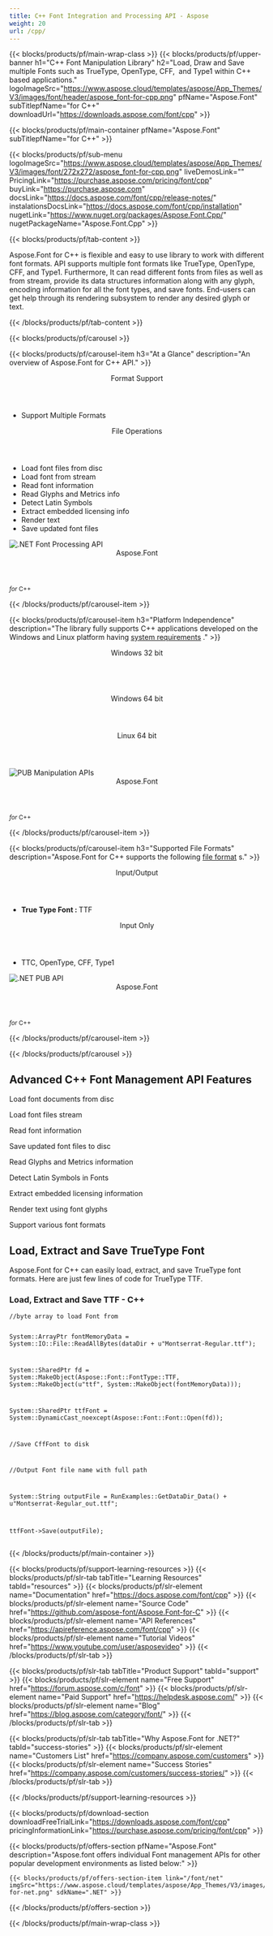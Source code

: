 ```yaml
---
title: C++ Font Integration and Processing API - Aspose 
weight: 20
url: /cpp/ 
---
```


{{< blocks/products/pf/main-wrap-class >}}
{{< blocks/products/pf/upper-banner h1="C++ Font Manipulation Library" h2="Load, Draw and Save multiple Fonts such as TrueType, OpenType, CFF,  and Type1 within C++ based applications." logoImageSrc="https://www.aspose.cloud/templates/aspose/App_Themes/V3/images/font/header/aspose_font-for-cpp.png" pfName="Aspose.Font" subTitlepfName="for C++" downloadUrl="https://downloads.aspose.com/font/cpp" >}}

{{< blocks/products/pf/main-container pfName="Aspose.Font" subTitlepfName="for C++" >}}

{{< blocks/products/pf/sub-menu logoImageSrc="https://www.aspose.cloud/templates/aspose/App_Themes/V3/images/font/272x272/aspose_font-for-cpp.png" liveDemosLink="" PricingLink="https://purchase.aspose.com/pricing/font/cpp" buyLink="https://purchase.aspose.com" docsLink="https://docs.aspose.com/font/cpp/release-notes/" instalationsDocsLink="https://docs.aspose.com/font/cpp/installation" nugetLink="https://www.nuget.org/packages/Aspose.Font.Cpp/" nugetPackageName="Aspose.Font.Cpp" >}}

{{< blocks/products/pf/tab-content >}}
<p>
 Aspose.Font for C++ is flexible and easy to use library to work with different font formats. API supports multiple font formats like TrueType, OpenType, CFF, and Type1. Furthermore, It can read different fonts from files as well as from stream, provide its data structures information along with any glyph, encoding information for all the font types, and save fonts. End-users can get help through its rendering subsystem to render any desired glyph or text.
</p>

{{< /blocks/products/pf/tab-content >}}

<!--Diagrams Start-->
{{< blocks/products/pf/carousel >}}

{{< blocks/products/pf/carousel-item h3="At a Glance" description="An overview of Aspose.Font for C++ API." >}}
<div class="diagram1 d1-cplus">
 <div class="d1-row">
  <div class="d1-col d1-left">
   <header>
    <i class="fa fa-bars">
    </i>
    Format Support
   </header>
   <ul>
    <li>
     Support Multiple Formats
    </li>
   </ul>
  </div>
  <!--/left-->
  <div class="d1-col d1-right">
   <header>
    <i class="fa fa-cogs">
    </i>
    File Operations
   </header>
   <ul>
    <li>
     Load font files from disc
    </li>
    <li>
     Load font from stream
    </li>
    <li>
     Read font information
    </li>
    <li>
     Read Glyphs and Metrics info
    </li>
    <li>
     Detect Latin Symbols
    </li>
    <li>
     Extract embedded licensing info
    </li>
    <li>
     Render text
    </li>
    <li>
     Save updated font files
    </li>
   </ul>
  </div>
  <!--/right-->
 </div>
 <!--/row-->
 <div class="d1-logo">
  <img alt=".NET Font Processing API" src="https://www.aspose.cloud/templates/aspose/App_Themes/V3/images/font/272x272/aspose_font-for-cpp.png"/>
  <header>
   Aspose.Font
  </header>
  <footer>
   <small>
    <em>
     for
    </em>
    C++
   </small>
  </footer>
 </div>
 <!--/logo-->
</div>

{{< /blocks/products/pf/carousel-item >}}

{{< blocks/products/pf/carousel-item h3="Platform Independence" description="The library fully supports C++ applications developed on the Windows and Linux platform having [system requirements](https://docs.aspose.com/font/net/system-requirements/)  ." >}}
<div class="diagram1 d1-cplus">
 <div class="d1-row">
  <div class="d1-col d1-left">
   <header>
    <i class="fa fa-cubes">
    </i>
    Windows 32 bit
   </header>
   <br/>
   <header>
    <i class="fa fa-cubes">
    </i>
    Windows 64 bit
   </header>
  </div>
  <!--/left-->
  <div class="d1-col d1-right">
   <header>
    <i class="fa fa-cubes">
    </i>
    Linux 64 bit
   </header>
  </div>
  <!--/right-->
 </div>
 <!--/row-->
 <div class="d1-logo">
  <img alt="PUB Manipulation APIs" src="https://www.aspose.cloud/templates/aspose/App_Themes/V3/images/font/272x272/aspose_font-for-cpp.png"/>
  <header>
   Aspose.Font
  </header>
  <footer>
   <small>
    <em>
     for
    </em>
    C++
   </small>
  </footer>
 </div>
 <!--/logo-->
</div>

{{< /blocks/products/pf/carousel-item >}}

{{< blocks/products/pf/carousel-item h3="Supported File Formats" description="Aspose.Font for C++ supports the following [file format](https://docs.aspose.com/font/cpp/supported-file-formats/)  s." >}}
<div class="diagram1 d2 d1-cplus">
 <div class="d1-row">
  <div class="d1-col d1-left">
   <header>
    <i class="fa fa-arrows-v">
    </i>
    Input/Output
   </header>
   <ul>
    <li>
     <strong>
      True Type Font :
     </strong>
     TTF
    </li>
   </ul>
  </div>
  <!--/left-->
  <div class="d1-col d1-right">
   <header>
    <i class="fa fa-long-arrow-down">
    </i>
    Input Only
   </header>
   <ul>
    <li>
     TTC, OpenType, CFF, Type1
    </li>
   </ul>
  </div>
  <!--/right-->
 </div>
 <!--/row-->
 <div class="d1-logo">
  <img alt=".NET PUB API" src="https://www.aspose.cloud/templates/aspose/App_Themes/V3/images/font/272x272/aspose_font-for-cpp.png"/>
  <header>
   Aspose.Font
  </header>
  <footer>
   <small>
    <em>
     for
    </em>
    C++
   </small>
  </footer>
 </div>
 <!--/logo-->
</div>

{{< /blocks/products/pf/carousel-item >}}

{{< /blocks/products/pf/carousel >}}
<!--Diagrams End-->

<!--Feature-section Start-->
<div class="container-fluid features-section bg-gray singleproduct">
 <a class="anchor" id="features" name="features">
 </a>
 <div class="row">
  <div class="container">
   <h2 class="h2title">
    Advanced C++ Font Management API Features
   </h2>
   <p>
   </p>
   <div class="col-lg-4">
    <em class="fa fa-upload ico-blue fa-2x col-lg-2">
    </em>
    <p class="col-lg-10">
     Load font documents from disc
    </p>
   </div>
   <div class="col-lg-4">
    <em class="fa fa-repeat ico-blue fa-2x col-lg-2">
    </em>
    <p class="col-lg-10">
     Load font files stream
    </p>
   </div>
   <div class="col-lg-4">
    <em class="fa fa-pencil-square-o ico-blue fa-2x col-lg-2">
    </em>
    <p class="col-lg-10">
     Read font information
    </p>
   </div>
   <div class="col-lg-4">
    <em class="fa fa-floppy-o ico-blue fa-2x col-lg-2">
    </em>
    <p class="col-lg-10">
     Save updated font files to disc
    </p>
   </div>
   <div class="col-lg-4">
    <em class="fa fa-book ico-blue fa-2x col-lg-2">
    </em>
    <p class="col-lg-10">
     Read Glyphs and Metrics information
    </p>
   </div>
   <div class="col-lg-4">
    <em class="fa fa-search ico-blue fa-2x col-lg-2">
    </em>
    <p class="col-lg-10">
     Detect Latin Symbols in Fonts
    </p>
   </div>
   <div class="col-lg-4">
    <em class="fa fa-certificate ico-blue fa-2x col-lg-2">
    </em>
    <p class="col-lg-10">
     Extract embedded licensing information
    </p>
   </div>
   <div class="col-lg-4">
    <em class="fa fa-flag ico-blue fa-2x col-lg-2">
    </em>
    <p class="col-lg-10">
     Render text using font glyphs
    </p>
   </div>
   <div class="col-lg-4">
    <em class="fa fa-cogs ico-blue fa-2x col-lg-2">
    </em>
    <p class="col-lg-10">
     Support various font formats
    </p>
   </div>
   <!--<div class="col-lg-12">

<h2 class="h2title">Latest PUB API Features</h2>

<p>Aspose.PUB for .NET API continuously adding more features to make it powerful. Here is list of few picks from the latest ones added.</p>

<ul>

<li>Support of Fill layers. Pattern, Color and Gradient fill</li>

<li>Support of GdFlResource, VmskResource, PtFlResource and VsmsResource</li>

<li>Load JPEG/PNG/etc image files to PsdImage without direct loading</li>

<li>Support of Layer Vector Masks and Text Layer Custom FlipRotate</li>

<li>Rendering of Stroke effect with Color Fill for export</li>

</ul>

</div>-->
   <div class="col-lg-12">
    <h2 class="h2title">
     Load, Extract and Save TrueType Font
    </h2>
    <p>
     Aspose.Font for C++ can easily load, extract, and save TrueType font formats. Here are just few lines of code for TrueType TTF.
    </p>
    <div class="codeblock" id="code">
     <h3>
      Load, Extract and Save TTF - C++
     </h3>
     <pre><code class="cs">//byte array to load Font from

System::ArrayPtr fontMemoryData = System::IO::File::ReadAllBytes(dataDir + u"Montserrat-Regular.ttf");

System::SharedPtr fd = System::MakeObject(Aspose::Font::FontType::TTF, System::MakeObject(u"ttf", System::MakeObject(fontMemoryData)));

System::SharedPtr ttfFont = System::DynamicCast_noexcept(Aspose::Font::Font::Open(fd));

    

//Save CffFont to disk

//Output Font file name with full path

System::String outputFile = RunExamples::GetDataDir_Data() + u"Montserrat-Regular_out.ttf";

ttfFont-&gt;Save(outputFile);</code></pre>
    </div>
   </div>
   <!--<div class="col-lg-12">

<h2 class="h2title">Various Imaging Filters</h2>

<p>Aspose.PUB for .NET provides the core imaging features such as color adjustment via its class libraries. Developers can easily adjust brightness, contrast or gamma on raster image loaded by the API. Furthermore, developers can dynamically dither or blur images as well as use popular filters including Median, Gauss Wiener, Motion Wiener and Bradley Threshold.</p>

</div>-->
  </div>
 </div>
</div>
<!--Feature-section End-->

{{< /blocks/products/pf/main-container >}}


{{< blocks/products/pf/support-learning-resources >}}
{{< blocks/products/pf/slr-tab tabTitle="Learning Resources" tabId="resources" >}}
{{< blocks/products/pf/slr-element name="Documentation" href="https://docs.aspose.com/font/cpp" >}}
{{< blocks/products/pf/slr-element name="Source Code" href="https://github.com/aspose-font/Aspose.Font-for-C" >}}
{{< blocks/products/pf/slr-element name="API References" href="https://apireference.aspose.com/font/cpp" >}}
{{< blocks/products/pf/slr-element name="Tutorial Videos" href="https://www.youtube.com/user/asposevideo" >}}
{{< /blocks/products/pf/slr-tab >}}

{{< blocks/products/pf/slr-tab tabTitle="Product Support" tabId="support" >}}
{{< blocks/products/pf/slr-element name="Free Support" href="https://forum.aspose.com/c/font" >}}
{{< blocks/products/pf/slr-element name="Paid Support" href="https://helpdesk.aspose.com/" >}}
{{< blocks/products/pf/slr-element name="Blog" href="https://blog.aspose.com/category/font/" >}}
{{< /blocks/products/pf/slr-tab >}}

{{< blocks/products/pf/slr-tab tabTitle="Why Aspose.Font for .NET?" tabId="success-stories" >}}
{{< blocks/products/pf/slr-element name="Customers List" href="https://company.aspose.com/customers" >}}
{{< blocks/products/pf/slr-element name="Success Stories" href="https://company.aspose.com/customers/success-stories/" >}}
{{< /blocks/products/pf/slr-tab >}}

{{< /blocks/products/pf/support-learning-resources >}}

{{< blocks/products/pf/download-section downloadFreeTrialLink="https://downloads.aspose.com/font/cpp" pricingInformationLink="https://purchase.aspose.com/pricing/font/cpp" >}}

{{< blocks/products/pf/offers-section pfName="Aspose.Font" description="Aspose.font offers individual Font management APIs for other popular development environments as listed below:" >}}

    {{< blocks/products/pf/offers-section-item link="/font/net" imgSrc="https://www.aspose.cloud/templates/aspose/App_Themes/V3/images/font/272x272/aspose_font-for-net.png" sdkName=".NET" >}}

{{< /blocks/products/pf/offers-section >}}

{{< /blocks/products/pf/main-wrap-class >}}